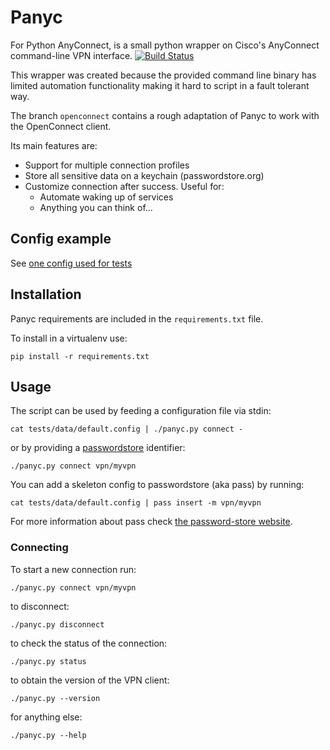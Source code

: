 # Panyc

For Python AnyConnect, is a small python wrapper on Cisco's AnyConnect
command-line VPN interface. [![Build Status](https://travis-ci.org/unode/panyc.svg?branch=master)](https://travis-ci.org/unode/panyc)

This wrapper was created because the provided command line binary has limited
automation functionality making it hard to script in a fault tolerant way.

The branch `openconnect` contains a rough adaptation of Panyc to work with the
OpenConnect client.


Its main features are:

* Support for multiple connection profiles
* Store all sensitive data on a keychain (passwordstore.org)
* Customize connection after success. Useful for:
    * Automate waking up of services
    * Anything you can think of...


## Config example

See [one config used for tests](tests/data/postcmd.config)


## Installation

Panyc requirements are included in the `requirements.txt` file.

To install in a virtualenv use:

    pip install -r requirements.txt


## Usage

The script can be used by feeding a configuration file via stdin:

    cat tests/data/default.config | ./panyc.py connect -

or by providing a [passwordstore](https://passwordstore.org) identifier:

    ./panyc.py connect vpn/myvpn

You can add a skeleton config to passwordstore (aka pass) by running:

    cat tests/data/default.config | pass insert -m vpn/myvpn

For more information about pass check [the password-store website](https://passwordstore.org).


### Connecting

To start a new connection run:

    ./panyc.py connect vpn/myvpn

to disconnect:

    ./panyc.py disconnect

to check the status of the connection:

    ./panyc.py status

to obtain the version of the VPN client:

    ./panyc.py --version

for anything else:

    ./panyc.py --help
